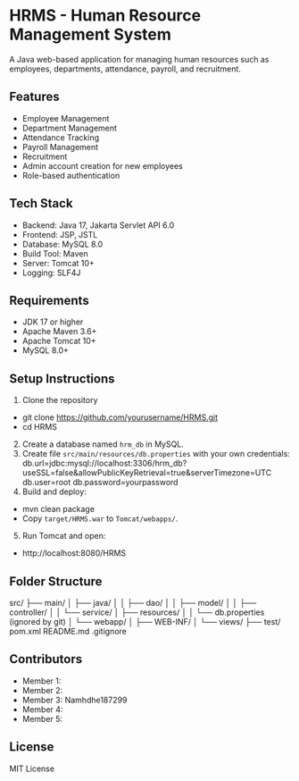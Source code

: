 # HRMS - Human Resource Management System

A Java web-based application for managing human resources such as employees, departments, attendance, payroll, and recruitment.

## Features
- Employee Management
- Department Management
- Attendance Tracking
- Payroll Management
- Recruitment
- Admin account creation for new employees
- Role-based authentication

## Tech Stack
- Backend: Java 17, Jakarta Servlet API 6.0
- Frontend: JSP, JSTL
- Database: MySQL 8.0
- Build Tool: Maven
- Server: Tomcat 10+
- Logging: SLF4J

## Requirements
- JDK 17 or higher
- Apache Maven 3.6+
- Apache Tomcat 10+
- MySQL 8.0+

## Setup Instructions
1. Clone the repository
- git clone https://github.com/yourusername/HRMS.git
- cd HRMS
2. Create a database named `hrm_db` in MySQL.
3. Create file `src/main/resources/db.properties` with your own credentials:
db.url=jdbc:mysql://localhost:3306/hrm_db?useSSL=false&allowPublicKeyRetrieval=true&serverTimezone=UTC
db.user=root
db.password=yourpassword
4. Build and deploy:
- mvn clean package
- Copy `target/HRMS.war` to `Tomcat/webapps/`.
5. Run Tomcat and open:
- http://localhost:8080/HRMS

## Folder Structure
src/
├── main/
│ ├── java/
│ │ ├── dao/
│ │ ├── model/
│ │ ├── controller/
│ │ └── service/
│ ├── resources/
│ │ └── db.properties (ignored by git)
│ └── webapp/
│ ├── WEB-INF/
│ └── views/
├── test/
pom.xml
README.md
.gitignore

## Contributors
- Member 1: 
- Member 2: 
- Member 3: Namhdhe187299
- Member 4: 
- Member 5: 

## License
MIT License